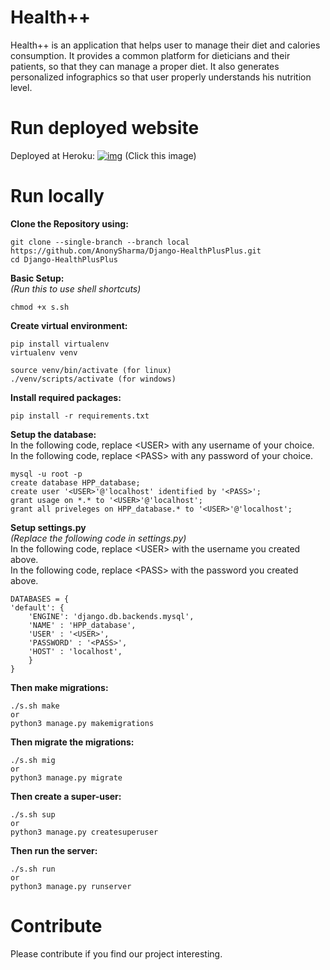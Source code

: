 
# Health++
Health++ is an application that helps user to manage their diet and calories consumption. It provides a common platform for dieticians and their patients, so that they can manage a proper diet. It also generates personalized infographics so that user properly understands his nutrition level.
# Run deployed website
Deployed at Heroku: [![img](https://i.ibb.co/2yZQT2S/deploy-32.png)](https://health-plus-plus.herokuapp.com/) (Click this image)

# Run locally
**Clone the Repository using:**

    git clone --single-branch --branch local https://github.com/AnonySharma/Django-HealthPlusPlus.git
    cd Django-HealthPlusPlus

**Basic Setup:**<br>
*(Run this to use shell shortcuts)*

    chmod +x s.sh

**Create virtual environment:**

    pip install virtualenv
    virtualenv venv
    
    source venv/bin/activate (for linux)
    ./venv/scripts/activate (for windows)
 
**Install required packages:**

    pip install -r requirements.txt

**Setup the database:**<br>
In the following code, replace \<USER> with any username of your choice.<br>
In the following code, replace \<PASS> with any password of your choice.

    mysql -u root -p
    create database HPP_database;
    create user '<USER>'@'localhost' identified by '<PASS>';
    grant usage on *.* to '<USER>'@'localhost';
    grant all priveleges on HPP_database.* to '<USER>'@'localhost';

**Setup settings.py**
<br>
*(Replace the following code in settings.py)* <br>
In the following code, replace \<USER> with the username you created above.<br>
In the following code, replace \<PASS> with the password you created above.<br>

    DATABASES = {
    'default': {
        'ENGINE': 'django.db.backends.mysql',
        'NAME' : 'HPP_database',
        'USER' : '<USER>',
        'PASSWORD' : '<PASS>',
        'HOST' : 'localhost',
        }
    }

**Then make migrations:**

    ./s.sh make
    or
    python3 manage.py makemigrations

**Then migrate the migrations:**

    ./s.sh mig
    or
    python3 manage.py migrate

**Then create a super-user:**

    ./s.sh sup
    or
    python3 manage.py createsuperuser

**Then run the server:**

    ./s.sh run
    or
    python3 manage.py runserver

# Contribute
Please contribute if you find our project interesting.

